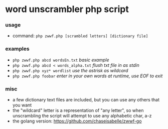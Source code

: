 # word unscrambler php script

### usage
- command: `php zwwf.php [scrambled letters] [dictionary file]`

### examples
- `php zwwf.php abcd wordsEn.txt` *basic example*
- `php zwwf.php abcd < words_alpha.txt` *flush txt file in as stdin*
- `php zwwf.php xyz* wordlist` *use the astrisk as wildcard*
- `php zwwf.php foobar` *enter in your own words at runtime, use EOF to exit*

### misc
- a few dictionary text files are included, but you can use any others that you want
- the "wildcard" letter is a representation of "any letter", so when unscrambling the script will attempt to use any alphabetic char, a-z
- the golang version: https://github.com/chaseisabelle/zwwf-go
